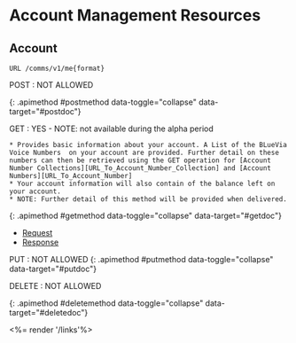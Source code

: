 # Account Management Resources

## Account

	URL /comms/v1/me{format}

<div class="apimethodgroup well well-small" markdown="1">

POST
: NOT ALLOWED

{: .apimethod #postmethod data-toggle="collapse" data-target="#postdoc"}
<!-- This HTML doesn't need changes -->
</div><!-- apimethodgroup -->


<div class="apimethodgroup well well-small" markdown="1">
GET
: YES - NOTE: not available during the alpha period <i class="icon-chevron-down pull-right">&nbsp;</i>
<!-- Remove the "i" block if this method is not available -->

	* Provides basic information about your account. A List of the BLueVia Voice Numbers  on your account are provided. Further detail on these numbers can then be retrieved using the GET operation for [Account Number Collections][URL_To_Account_Number_Collection] and [Account Numbers][URL_To_Account_Number]
	* Your account information will also contain of the balance left on your account.
	* NOTE: Further detail of this method will be provided when delivered. 

{: .apimethod #getmethod data-toggle="collapse" data-target="#getdoc"}
<!-- This HTML doesn't need changes -->
<div class="apidoc collapse tabable offset1" id="getdoc">
    <ul class="nav nav-tabs">
      <li class="active"><a href="#tab1" data-toggle="tab">Request</a></li>
      <li><a href="#tab2" data-toggle="tab">Response</a></li>
  </ul>
  <div class="tab-content">

</div> <!-- tab-content -->
</div> <!-- apidoc -->
</div><!-- apimethodgroup -->

<div class="apimethodgroup well well-small" markdown="1">

PUT
: NOT ALLOWED 
{: .apimethod #putmethod data-toggle="collapse" data-target="#putdoc"}
<!-- This HTML doesn't need changes -->

</div><!-- apimethodgroup -->


<div class="apimethodgroup well" markdown="1">

DELETE
: NOT ALLOWED 

{: .apimethod #deletemethod data-toggle="collapse" data-target="#deletedoc"}
<!-- This HTML doesn't need changes -->

</div><!-- apimethodgroup -->

<%= render '/links'%>

